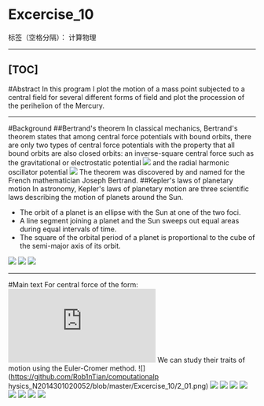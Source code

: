 ﻿# Excercise_10

标签（空格分隔）： 计算物理

---

[TOC]
---
#Abstract
In this program I plot the motion of a mass point subjected to a central field for several different forms of field and plot the procession of the perihelion of the Mercury.

---
#Background
##Bertrand's theorem
In classical mechanics, Bertrand's theorem states that among central force potentials with bound orbits, there are only two types of central force potentials with the property that all bound orbits are also closed orbits: an inverse-square central force such as the gravitational or electrostatic potential
![](https://wikimedia.org/api/rest_v1/media/math/render/svg/13cbc1cf1dc0f97d6eab6b78cd9980a8fe0828b4)
and the radial harmonic oscillator potential
![](https://wikimedia.org/api/rest_v1/media/math/render/svg/ae9563b1a3d60988b1d67d4919e1aa14862d2dec)
The theorem was discovered by and named for the French mathematician Joseph Bertrand.
##Kepler's laws of planetary motion
In astronomy, Kepler's laws of planetary motion are three scientific laws describing the motion of planets around the Sun.

+ The orbit of a planet is an ellipse with the Sun at one of the two foci.
+ A line segment joining a planet and the Sun sweeps out equal areas during equal intervals of time.
+ The square of the orbital period of a planet is proportional to the cube of the semi-major axis of its orbit.

![](https://en.wikipedia.org/wiki/File:Kepler_laws_diagram.svg)
![](http://cn.bing.com/images/search?q=Kepler%27s+laws&view=detailv2&&id=E4F431AFC585EED72A2C8FF3D4A826C7593DF27F&selectedIndex=157&ccid=BSD0L1hS&simid=608024433858185743&thid=OIP.M0520f42f58520d7669f9c9763ca423dfo1)
![](http://cn.bing.com/images/search?q=Kepler%27s+laws&view=detailv2&qft=+filterui%3aphoto-animatedgif&id=8DF59587A72F978BB0419CCE2ABDE124289ED537&selectedIndex=3&ccid=WHAkEExe&simid=607992539435238091&thid=OIP.M587024104c5e84051b2dab6446fbd78eo0)

---
#Main text
For central force of the form:
![](http://latex.codecogs.com/gif.latex?F_G%3D%5Cfrac%7BGM_E%20M_S%7D%7Br%5E%7B%5Cbeta%7D%7D%2C%5Cbeta%3E1)
We can study their traits of motion using the Euler-Cromer method.
![](https://github.com/Rob1nTian/computationalp                      hysics_N2014301020052/blob/master/Excercise_10/2_01.png)
![](https://github.com/Rob1nTian/computationalphysics_N2014301020052/blob/master/Excercise_10/2_5.png)
![](https://github.com/Rob1nTian/computationalphysics_N2014301020052/blob/master/Excercise_10/2_997.png)
![](https://github.com/Rob1nTian/computationalphysics_N2014301020052/blob/master/Excercise_10/1.png)
![](https://github.com/Rob1nTian/computationalphysics_N2014301020052/blob/master/Excercise_10/1_high_velocity.png)
![](https://github.com/Rob1nTian/computationalphysics_N2014301020052/blob/master/Excercise_10/1_low_velocity.png)
![](https://github.com/Rob1nTian/computationalphysics_N2014301020052/blob/master/Excercise_10/1_starfish.png)
![](https://github.com/Rob1nTian/computationalphysics_N2014301020052/blob/master/Excercise_10/1_sun.png)
![](https://github.com/Rob1nTian/computationalphysics_N2014301020052/blob/master/Excercise_10/3.png)





